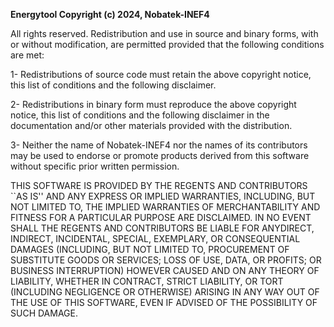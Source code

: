 **Energytool Copyright (c) 2024, Nobatek-INEF4**

All rights reserved.
Redistribution and use in source and binary forms, with or without modification, are permitted provided that the following conditions are met:

1- Redistributions of source code must retain the above copyright notice, this list of conditions and the following disclaimer.

2- Redistributions in binary form must reproduce the above copyright notice, this list of conditions and the following disclaimer in the documentation and/or other materials provided with the distribution.

3- Neither the name of Nobatek-INEF4 nor the names of its contributors may be used to endorse or promote products derived from this software without specific prior written permission.

THIS SOFTWARE IS PROVIDED BY THE REGENTS AND CONTRIBUTORS ``AS IS'' AND ANY EXPRESS OR IMPLIED WARRANTIES, INCLUDING, BUT NOT LIMITED TO, THE IMPLIED WARRANTIES OF MERCHANTABILITY AND FITNESS FOR A PARTICULAR PURPOSE ARE DISCLAIMED. IN NO EVENT SHALL THE REGENTS AND CONTRIBUTORS BE LIABLE FOR ANYDIRECT, INDIRECT, INCIDENTAL, SPECIAL, EXEMPLARY, OR CONSEQUENTIAL DAMAGES (INCLUDING, BUT NOT LIMITED TO, PROCUREMENT OF SUBSTITUTE GOODS OR SERVICES; LOSS OF USE, DATA, OR PROFITS; OR BUSINESS INTERRUPTION) HOWEVER CAUSED AND ON ANY THEORY OF LIABILITY, WHETHER IN CONTRACT, STRICT LIABILITY, OR TORT (INCLUDING NEGLIGENCE OR OTHERWISE) ARISING IN ANY WAY OUT OF THE USE OF THIS SOFTWARE, EVEN IF ADVISED OF THE POSSIBILITY OF SUCH DAMAGE.